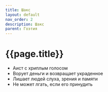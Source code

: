 ```yaml
---
title: Шакс
layout: default
nav_order: 2
description: Шакс
parent: Гоэтия
---
```


# {{page.title}}

- Аист с хриплым голосом
- Ворует деньги и возвращает украденное
- Лишает людей слуха, зрения и памяти
- Не может лгать, если его принудить
